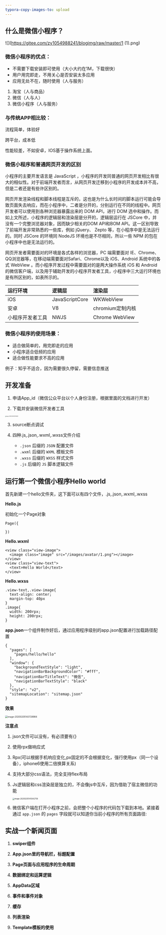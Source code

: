 ```yaml
---
typora-copy-images-to: upload
---
```


##   什么是微信小程序？

![](https://gitee.com/zy1054988241/blogimg/raw/master/1 (1).png)

### 微信小程序的优点：

* 不需要下载安装即可使用（大小大约在1M，下载很快）
* 用户用完即走，不用关心是否安装太多应用
* 应用无处不在，随时使用（人与服务）

1. 淘宝（人与商品）
2. 微信（人与人）
3. 微信小程序（人与服务）

### 与传统APP相比较：

流程简单，体验好

跨平台，成本低

性能较差，不如安卓，IOS基于操作系统上面。

### 微信小程序和普通网页开发的区别

小程序的主要开发语言是 JavaScript ，小程序的开发同普通的网页开发相比有很大的相似性。对于前端开发者而言，从网页开发迁移到小程序的开发成本并不高，但是二者还是有些许区别的。

网页开发渲染线程和脚本线程是互斥的，这也是为什么长时间的脚本运行可能会导致页面失去响应，而在小程序中，二者是分开的，分别运行在不同的线程中。网页开发者可以使用到各种浏览器暴露出来的 DOM API，进行 DOM 选中和操作。而如上文所述，小程序的逻辑层和渲染层是分开的，逻辑层运行在 JSCore 中，并没有一个完整浏览器对象，因而缺少相关的DOM API和BOM API。这一区别导致了前端开发非常熟悉的一些库，例如 jQuery、 Zepto 等，在小程序中是无法运行的。同时 JSCore 的环境同 NodeJS 环境也是不尽相同，所以一些 NPM 的包在小程序中也是无法运行的。

网页开发者需要面对的环境是各式各样的浏览器，PC 端需要面对 IE、Chrome、QQ浏览器等，在移动端需要面对Safari、Chrome以及 iOS、Android 系统中的各式 WebView 。而小程序开发过程中需要面对的是两大操作系统 iOS 和 Android 的微信客户端，以及用于辅助开发的小程序开发者工具，小程序中三大运行环境也是有所区别的，如表所示的。

| **运行环境**     | **逻辑层**     | **渲染层**       |
| :--------------- | :------------- | :--------------- |
| iOS              | JavaScriptCore | WKWebView        |
| 安卓             | V8             | chromium定制内核 |
| 小程序开发者工具 | NWJS           | Chrome WebView   |

### 微信小程序的使用场景：

* 适合做简单的，用完即走的应用
* 小程序适合低频的应用
* 适合做性能要求不高的应用

例子：知乎不适合，因为需要很久停留，需要信息推送

## 开发准备

1. 申请App_id（微信公众平台以个人身份注册，根据里面的文档进行开发）

2. 下载并安装微信开发者工具

<img src="../image/微信2.png" alt="image-20200204200726449" style="zoom:20%;" />

3. source断点调试

4. 四种.js,.json,.wxml,.wxss文件介绍

   * `.json` 后缀的 `JSON` 配置文件
   * `.wxml` 后缀的 `WXML` 模板文件
   * `.wxss` 后缀的 `WXSS` 样式文件
   * `.js` 后缀的 `JS` 脚本逻辑文件

   

## 运行第一个微信小程序Hello world

首先新建一个hello文件夹，这下面可以有四个文件，.js,.json,.wxml,.wxss

**Hello.js**

初始化一个Page对象

```
Page({    
  
})
```

**Hello.wxml**

```
<view class="view-image">
  <image class="image" src="/images/avatar/1.png"></image>
</view>
<view class="view-text">
  <text>Hello World</text>
</view>
```



**Hello.wxss**

```
.view-text,.view-image{
  text-align: center;
  margin-top: 40px
}
.image{
  width: 200rpx;
  height: 200rpx;
}
```

**app.json**一个组件制作好后，通过应用程序级别的app.json配置进行加载路径配置

```
{
  "pages": [
    "pages/hello/hello"
  ],
  "window": {
    "backgroundTextStyle": "light",
    "navigationBarBackgroundColor": "#fff",
    "navigationBarTitleText": "微信",
    "navigationBarTextStyle": "black"
  },
  "style": "v2",
  "sitemapLocation": "sitemap.json"
}
```

**效果**

<img src="../image/微信小程序3.png" alt="image-20200205143728984" style="zoom:50%;" />

**注意点**

1. json文件可以没有，有必须要有{}

2. 使用rpx做响应式

3. Rpx(可以根据手机响应变化,px固定的不会根据变化，强行使用px（同一个设备），iphone6使用二倍换算关系)

4. 支持大部分css语法，完全支持flex布局

5. Js逻辑层和css渲染层是独立的，不会像js中互斥，因为借助了宿主微信的功能

   <img src="../image/微信小程序4.png" alt="image-20200205145042758" style="zoom:40%;" />

6. 微信客户端在打开小程序之前，会把整个小程序的代码包下载到本地。紧接着通过 `app.json` 的 `pages` 字段就可以知道你当前小程序的所有页面路径:

## 实战一个新闻页面

1. **swiper组件**

2. **App.json里的导航栏，标题配置**

3. **Page页面与应用程序的生命周期**

4. **数据绑定和运算逻辑**

5. **AppData区域**

6. **事件和事件对象**

7. **缓存**

8. **列表渲染**

9. **Template模板的使用**

